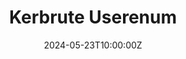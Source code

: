 ---
title: "Kerbrute Userenum"
date: 2024-05-23T10:00:00Z
command: |
    kerbrute userenum --dc 10.10.10.1 -d "domain-name" -o kerbrute.userenum.out profilelist.o
tags: ["Kerberos", "Enumeration", "Windows"]
draft: false
---